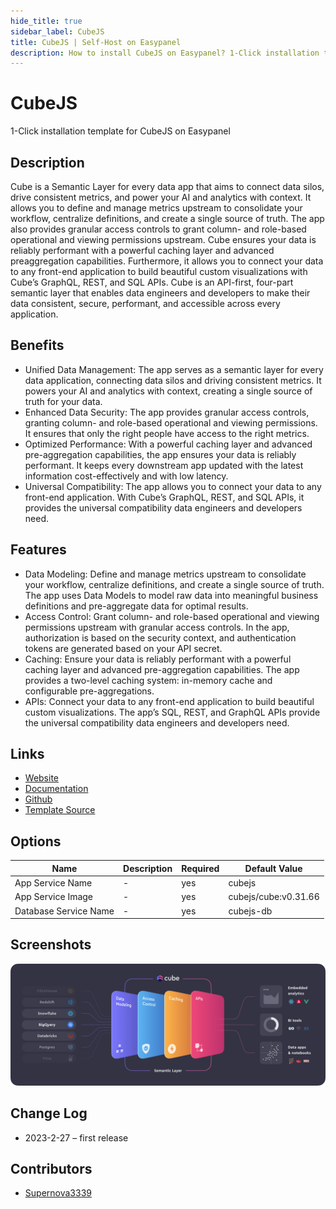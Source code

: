 ```yaml
---
hide_title: true
sidebar_label: CubeJS
title: CubeJS | Self-Host on Easypanel
description: How to install CubeJS on Easypanel? 1-Click installation template for CubeJS on Easypanel
---
```


<!-- generated -->

# CubeJS

1-Click installation template for CubeJS on Easypanel

## Description

Cube is a Semantic Layer for every data app that aims to connect data silos, drive consistent metrics, and power your AI and analytics with context. It allows you to define and manage metrics upstream to consolidate your workflow, centralize definitions, and create a single source of truth. The app also provides granular access controls to grant column- and role-based operational and viewing permissions upstream. Cube ensures your data is reliably performant with a powerful caching layer and advanced preaggregation capabilities. Furthermore, it allows you to connect your data to any front-end application to build beautiful custom visualizations with Cube’s GraphQL, REST, and SQL APIs. Cube is an API-first, four-part semantic layer that enables data engineers and developers to make their data consistent, secure, performant, and accessible across every application.

## Benefits

- Unified Data Management: The app serves as a semantic layer for every data application, connecting data silos and driving consistent metrics. It powers your AI and analytics with context, creating a single source of truth for your data.
- Enhanced Data Security: The app provides granular access controls, granting column- and role-based operational and viewing permissions. It ensures that only the right people have access to the right metrics.
- Optimized Performance: With a powerful caching layer and advanced pre-aggregation capabilities, the app ensures your data is reliably performant. It keeps every downstream app updated with the latest information cost-effectively and with low latency.
- Universal Compatibility: The app allows you to connect your data to any front-end application. With Cube’s GraphQL, REST, and SQL APIs, it provides the universal compatibility data engineers and developers need.

## Features

- Data Modeling: Define and manage metrics upstream to consolidate your workflow, centralize definitions, and create a single source of truth. The app uses Data Models to model raw data into meaningful business definitions and pre-aggregate data for optimal results.
- Access Control: Grant column- and role-based operational and viewing permissions upstream with granular access controls. In the app, authorization is based on the security context, and authentication tokens are generated based on your API secret.
- Caching: Ensure your data is reliably performant with a powerful caching layer and advanced pre-aggregation capabilities. The app provides a two-level caching system: in-memory cache and configurable pre-aggregations.
- APIs: Connect your data to any front-end application to build beautiful custom visualizations. The app’s SQL, REST, and GraphQL APIs provide the universal compatibility data engineers and developers need.

## Links

- [Website](https://cube.dev)
- [Documentation](https://cube.dev/docs)
- [Github](https://github.com/cube-js/cube.js)
- [Template Source](https://github.com/easypanel-io/templates/tree/main/templates/cubejs)

## Options

Name | Description | Required | Default Value
-|-|-|-
App Service Name | - | yes | cubejs
App Service Image | - | yes | cubejs/cube:v0.31.66
Database Service Name | - | yes | cubejs-db

## Screenshots

![CubeJS Screenshot](./assets/screenshot.png)

## Change Log

- 2023-2-27 – first release

## Contributors

- [Supernova3339](https://github.com/Supernova3339)
